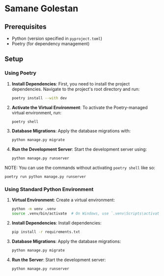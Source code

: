 # Samane Golestan

## Prerequisites

- Python (version specified in `pyproject.toml`)
- Poetry (for dependency management)

## Setup

### Using Poetry

1. **Install Dependencies**: First, you need to install the project dependencies. Navigate to the project's root directory and run:
   ```sh
   poetry install --with dev
   ```

2. **Activate the Virtual Environment**: To activate the Poetry-managed virtual environment, run:
   ```sh
   poetry shell
   ```

3. **Database Migrations**: Apply the database migrations with:
   ```sh
   python manage.py migrate
   ```

4. **Run the Development Server**: Start the development server using:
   ```sh
   python manage.py runserver
   ```

NOTE: You can use the commands without activating `poetry shell` like so:
```sh
poetry run python manage.py runserver
```

### Using Standard Python Environment

1. **Virtual Environment**: Create a virtual environment:
   ```sh
   python -m venv .venv
   source .venv/bin/activate  # On Windows, use `.venv\Scripts\activate`
   ```

2. **Install Dependencies**: Install dependencies:
   ```sh
   pip install -r requirements.txt
   ```

4. **Database Migrations**: Apply the database migrations:
   ```sh
   python manage.py migrate
   ```

5. **Run the Server**: Start the development server:
   ```sh
   python manage.py runserver
   ```

